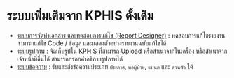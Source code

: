 # ระบบเพิ่มเติมจาก KPHIS ดั้งเดิม
* [ระบบการจัดทำเอกสาร และทดสอบการแก้ไข (Report Designer)](report-designer.md) : ทดสอบการแก้ไขรายงาน สามารถแก้ไข Code / ข้อมูล และแสดงตัวอย่างรายงานฉบับแก้ไขได้
* [ระบบรูปภาพ](image.md) : จัดเก็บรูปใน KPHIS ที่สามารถ Upload หรือสำเนาจากในเครื่อง หรือสำเนาจากเจ้าหน้าที่อื่นได้ สามารถกรอกคำอธิภายรูปภาพได้
* [ระบบข้อความ](message.md) : รับและส่งข้อความประเภท `ประกาศ`, `หอผู้ป่วย`, `แผนก` และ `ส่วนตัว` ได้